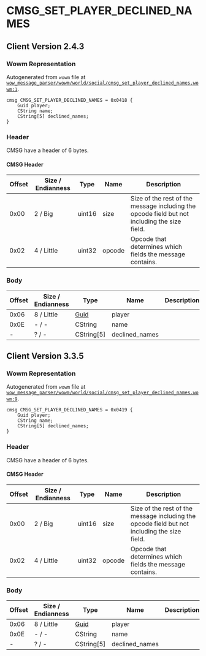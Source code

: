 # CMSG_SET_PLAYER_DECLINED_NAMES

## Client Version 2.4.3

### Wowm Representation

Autogenerated from `wowm` file at [`wow_message_parser/wowm/world/social/cmsg_set_player_declined_names.wowm:1`](https://github.com/gtker/wow_messages/tree/main/wow_message_parser/wowm/world/social/cmsg_set_player_declined_names.wowm#L1).
```rust,ignore
cmsg CMSG_SET_PLAYER_DECLINED_NAMES = 0x0418 {
    Guid player;
    CString name;
    CString[5] declined_names;
}
```
### Header

CMSG have a header of 6 bytes.

#### CMSG Header

| Offset | Size / Endianness | Type   | Name   | Description |
| ------ | ----------------- | ------ | ------ | ----------- |
| 0x00   | 2 / Big           | uint16 | size   | Size of the rest of the message including the opcode field but not including the size field.|
| 0x02   | 4 / Little        | uint32 | opcode | Opcode that determines which fields the message contains.|

### Body

| Offset | Size / Endianness | Type | Name | Description | Comment |
| ------ | ----------------- | ---- | ---- | ----------- | ------- |
| 0x06 | 8 / Little | [Guid](../types/packed-guid.md) | player |  |  |
| 0x0E | - / - | CString | name |  |  |
| - | ? / - | CString[5] | declined_names |  |  |

## Client Version 3.3.5

### Wowm Representation

Autogenerated from `wowm` file at [`wow_message_parser/wowm/world/social/cmsg_set_player_declined_names.wowm:9`](https://github.com/gtker/wow_messages/tree/main/wow_message_parser/wowm/world/social/cmsg_set_player_declined_names.wowm#L9).
```rust,ignore
cmsg CMSG_SET_PLAYER_DECLINED_NAMES = 0x0419 {
    Guid player;
    CString name;
    CString[5] declined_names;
}
```
### Header

CMSG have a header of 6 bytes.

#### CMSG Header

| Offset | Size / Endianness | Type   | Name   | Description |
| ------ | ----------------- | ------ | ------ | ----------- |
| 0x00   | 2 / Big           | uint16 | size   | Size of the rest of the message including the opcode field but not including the size field.|
| 0x02   | 4 / Little        | uint32 | opcode | Opcode that determines which fields the message contains.|

### Body

| Offset | Size / Endianness | Type | Name | Description | Comment |
| ------ | ----------------- | ---- | ---- | ----------- | ------- |
| 0x06 | 8 / Little | [Guid](../types/packed-guid.md) | player |  |  |
| 0x0E | - / - | CString | name |  |  |
| - | ? / - | CString[5] | declined_names |  |  |

